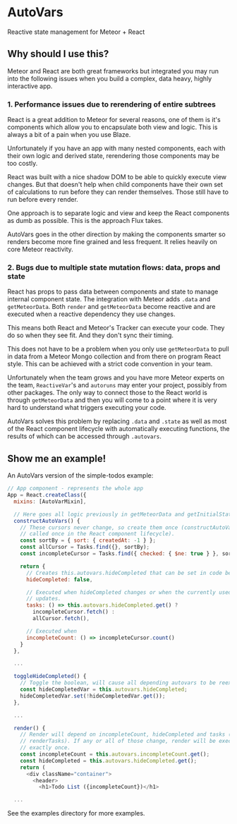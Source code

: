 # AutoVars
Reactive state management for Meteor + React

## Why should I use this?
Meteor and React are both great frameworks but integrated you may run into
the following issues when you build a complex, data heavy, highly interactive
app.

### 1. Performance issues due to rerendering of entire subtrees
React is a great addition to Meteor for several reasons, one of them is it's
components which allow you to encapsulate both view and logic. This is always
a bit of a pain when you use Blaze.

Unfortunately if you have an app with many nested components, each with their
own logic and derived state, rerendering those components may be too costly.

React was built with a nice shadow DOM to be able to quickly execute view
changes. But that doesn't help when child components have their own set of
calculations to run before they can render themselves. Those still have to run
before every render.

One approach is to separate logic and view and keep the React components as dumb
as possible. This is the approach Flux takes.

AutoVars goes in the other direction by making the components smarter so
renders become more fine grained and less frequent. It relies heavily on core
Meteor reactivity.

### 2. Bugs due to multiple state mutation flows: data, props and state
React has props to pass data between components and state to manage internal
component state. The integration with Meteor adds `.data` and `getMeteorData`.
Both `render` and `getMeteorData` become reactive and are executed when a
reactive dependency they use changes.

This means both React and Meteor's Tracker can execute your code. They do so
when they see fit. And they don't sync their timing.

This does not have to be a problem when you only use `getMeteorData` to pull in
data from a Meteor Mongo collection and from there on program React style. This
can be achieved with a strict code convention in your team.

Unfortunately when the team grows and you have more Meteor experts on the team,
`ReactiveVar`'s and `autoruns` may enter your project, possibly from other
packages. The only way to connect those to the React world is through
`getMeteorData` and then you will come to a point where it is very hard to
understand what triggers executing your code.

AutoVars solves this problem by replacing `.data` and `.state` as well as most
of the React component lifecycle with automatically executing functions, the
results of which can be accessed through `.autovars`.

## Show me an example!
An AutoVars version of the simple-todos example:

```javascript
// App component - represents the whole app
App = React.createClass({
  mixins: [AutoVarMixin],

  // Here goes all logic previously in getMeteorData and getInitialState
  constructAutoVars() {
    // These cursors never change, so create them once (constructAutoVars is
    // called once in the React component lifecycle).
    const sortBy = { sort: { createdAt: -1 } };
    const allCursor = Tasks.find({}, sortBy);
    const incompleteCursor = Tasks.find({ checked: { $ne: true } }, sortBy);

    return {
      // Creates this.autovars.hideCompleted that can be set in code below
      hideCompleted: false,

      // Executed when hideCompleted changes or when the currently used cursor
      // updates.
      tasks: () => this.autovars.hideCompleted.get() ?
        incompleteCursor.fetch() :
        allCursor.fetch(),

      // Executed when
      incompleteCount: () => incompleteCursor.count()
    }
  },

  ...

  toggleHideCompleted() {
    // Toggle the boolean, will cause all depending autovars to be reexecuted
    const hideCompletedVar = this.autovars.hideCompleted;
    hideCompletedVar.set(!hideCompletedVar.get());
  },

  ...

  render() {
    // Render will depend on incompleteCount, hideCompleted and tasks (through
    // renderTasks). If any or all of those change, render will be executed
    // exactly once.
    const incompleteCount = this.autovars.incompleteCount.get();
    const hideCompleted = this.autovars.hideCompleted.get();
    return (
      <div className="container">
        <header>
          <h1>Todo List ({incompleteCount})</h1>

  ...
```  

See the examples directory for more examples.
